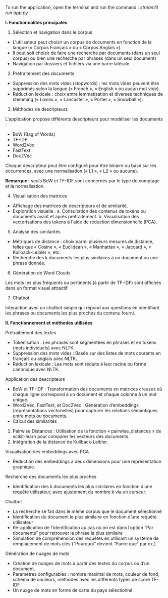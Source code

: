 To run the application, open the terminal and run the command : _streamlit run app.py_

**I. Fonctionnalités principales**

1. Sélection et navigation dans le corpus

- L'utilisateur peut choisir un corpus de documents en fonction de la langue (« Corpus Français » ou « Corpus Anglais »).
- Il peut soit choisir de faire une recherche par documents (dans un seul corpus) ou bien une recherche par phrases (dans un seul document) 
- Navigation par dossiers et fichiers via une barre latérale.

2. Prétraitement des documents

- Suppression des mots vides (stopwords) : les mots vides peuvent être supprimés selon la langue (« French », « English » ou aucun mot vide).
- Réduction lexicale : choix entre lemmatisation et diverses techniques de stemming (« Lovins », « Lancaster », « Porter », « Snowball »).

3. Méthodes de descripteurs

L'application propose différents descripteurs pour modéliser les documents :

- BoW (Bag of Words)
- TF-IDF
- Word2Vec
- FastText
- Doc2Vec
  
Chaque descripteur peut être configuré pour être binaire ou basé sur les occurrences, avec une normalisation (« L1 », « L2 » ou aucune).

**Remarque :** seuls BoW et TF-IDF sont concernés par le type de comptage et la normalisation.

4. Visualisation des matrices

- Affichage des matrices de descripteurs et de similarité.
- Exploration visuelle :
a. Consultation des contenus de tokens ou documents avant et après prétraitement.
b. Visualisation des vectorisations des tokens à l'aide de réduction dimensionnelle (PCA).

5. Analyse des similarités

- Métriques de distance : choix parmi plusieurs mesures de distance, telles que « Cosine », « Euclidean », « Manhattan », « Jaccard », « Kullback-Leibler », etc.
- Recherche des k documents les plus similaires à un document ou une phrase donnée.

6. Génération de Word Clouds

Les mots les plus fréquents ou pertinents (à partir de TF-IDF) sont affichés dans un format visuel attractif

7. Chatbot

Interaction avec un chatbot simple qui répond aux questions en identifiant les phrases ou documents les plus proches du contenu fourni.

**II. Fonctionnement et méthodes utilisées**

Prétraitement des textes

- Tokenisation : Les phrases sont segmentées en phrases et en tokens (mots individuels) avec NLTK.
- Suppression des mots vides : Basée sur des listes de mots courants en français ou anglais avec NLTK.
- Réduction lexicale : Les mots sont réduits à leur racine ou forme canonique avec NLTK.

Application des descripteurs

- BoW et TF-IDF : Transformation des documents en matrices creuses où chaque ligne correspond à un document et chaque colonne à un mot unique.
- Word2Vec, FastText, et Doc2Vec : Génération d’embeddings (représentations vectorielles) pour capturer les relations sémantiques entre mots ou documents.
- Calcul des similarités
1. Pairwise Distances : Utilisation de la fonction « pairwise_distances » de scikit-learn pour comparer les vecteurs des documents.
2. Intégration de la distance de Kullback-Leibler.

Visualisation des embeddings avec PCA

- Réduction des embeddings à deux dimensions pour une représentation graphique.

Recherche des documents les plus proches

- Identification des k documents les plus similaires en fonction d’une requête utilisateur, avec ajustement du nombre k via un curseur.

Chatbot

- La recherche se fait dans le même corpus que le document sélectionné
- Identification du document le plus similaire en fonction d’une requête utilisateur
- Ré-application de l’identification au cas où on est dans l’option “Par documents” pour retrouver la phrase la plus similaire
- Simulation de compréhension des requêtes en utilisant un système de remplacement de mots clés (“Pourquoi” devient “Parce que” par ex.)

Génération de nuages de mots

- Création de nuages de mots à partir des textes du corpus ou d’un document.
- Paramètres configurables : nombre maximal de mots, couleur de fond, schéma de couleurs, méthodes avec les différents types de score TF-IDF
- Un nuage de mots en forme de carte du pays sélectionné
